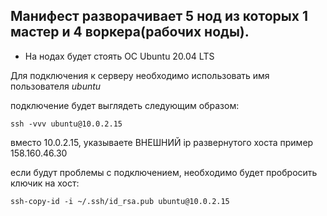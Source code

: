 Манифест разворачивает 5 нод из которых 1 мастер и 4 воркера(рабочих ноды).
----
* На нодах будет стоять ОС Ubuntu 20.04 LTS

Для подключения к серверу необходимо использовать имя пользователя *ubuntu*

подключение будет выглядеть следующим образом:
```
ssh -vvv ubuntu@10.0.2.15
```
вместо 10.0.2.15, указываете ВНЕШНИЙ ip развернутого хоста
пример 158.160.46.30


если будут проблемы с подключением, необходимо будет пробросить ключик на хост:
```
ssh-copy-id -i ~/.ssh/id_rsa.pub ubuntu@10.0.2.15
```

